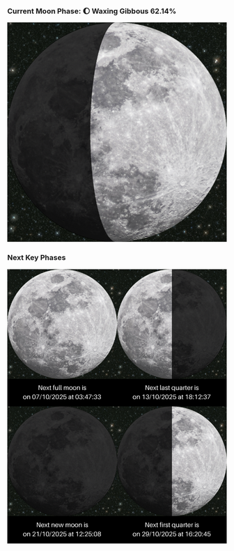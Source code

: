 ### Current Moon Phase: 🌔 Waxing Gibbous 62.14%
![Moon Phase](moonphase.png)
### Next Key Phases
![Gallery](gallery.png)